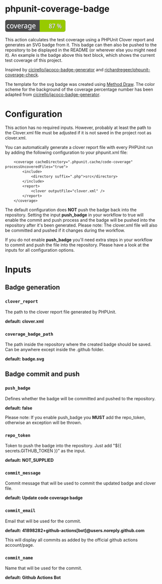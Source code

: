 # phpunit-coverage-badge

![Code Coverage Badge](./badge.svg) 

This action calculates the test coverage using a PHPUnit Clover report and generates an SVG badge from it.
This badge can then also be pushed to the repository to be displayed in the README (or wherever else you might need it).
An example is the badge above this text block, which shows the current test coverage of this project.

Inspired by [cicirello/jacoco-badge-generator](https://github.com/cicirello/jacoco-badge-generator) and [richardregeer/phpunit-coverage-check](https://github.com/richardregeer/phpunit-coverage-check).

The template for the svg badge was created using [Method Draw](http://github.com/duopixel/Method-Draw). The color scheme for the background of the coverage percentage number has been adapted from [cicirello/jacoco-badge-generator](https://github.com/cicirello/jacoco-badge-generator).

# Configuration
This action has no required inputs. However, probably at least the path to the Clover.xml file must be adjusted if it is not saved in the project root as clover.xml.

You can automatically generate a clover report file with every PHPUnit run by adding the following configuration to your phpunit.xml file:
```
    <coverage cacheDirectory=".phpunit.cache/code-coverage" processUncoveredFiles="true">
        <include>
            <directory suffix=".php">src</directory>
        </include>
        <report>
            <clover outputFile="clover.xml" />
        </report>
    </coverage>
```

The default configuration does **NOT** push the badge back into the repository. 
Setting the input **push_badge** in your workflow to true will enable the commit and push process and the badge will be pushed into the repository after it's been generated.
Please note: The clover.xml file will also be committed and pushed if it changes during the workflow.

If you do not enable **push_badge** you'll need extra steps in your workflow to commit and push the file into the repository.
Please have a look at the inputs for all configuration options.

# Inputs

## Badge generation
### `clover_report`
The path to the clover report file generated by PHPUnit.

**default: clover.xml**

### `coverage_badge_path`
The path inside the repository where the created badge should be saved. Can be anywhere except inside the .github folder.

**default: badge.svg**

## Badge commit and push

### `push_badge`
Defines whether the badge will be committed and pushed to the repository.

**default: false**

Please note: If you enable push_badge you **MUST** add the repo_token, otherwise an exception will be thrown.

### `repo_token`
Token to push the badge into the repository. Just add "${{ secrets.GITHUB_TOKEN }}" as the input.

**default: NOT_SUPPLIED**

### `commit_message`
Commit message that will be used to commit the updated badge and clover file.

**default: Update code coverage badge**

### `commit_email`
Email that will be used for the commit.

**default: 41898282+github-actions[bot]@users.noreply.github.com**

This will display all commits as added by the official github actions account/page.

### `commit_name`
Name that will be used for the commit.

**default: Github Actions Bot**

